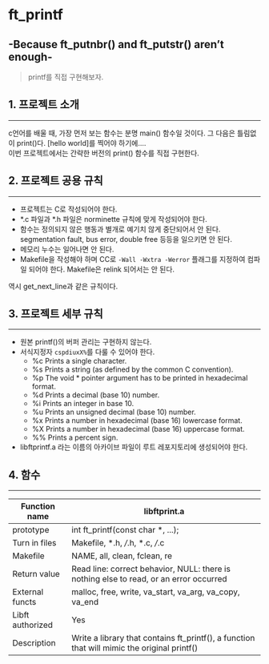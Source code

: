 # ft_printf 
## -Because ft_putnbr() and ft_putstr() aren’t enough-
> printf를 직접 구현해보자.

## 1. 프로젝트 소개
-----
c언어를 배울 때, 가장 먼저 보는 함수는 분명 main() 함수일 것이다. 그 다음은 틀림없이 print()다. [hello world]를 찍어야 하기에....  
이번 프로젝트에서는 간략한 버전의 print() 함수를 직접 구현한다.

## 2. 프로젝트 공용 규칙
-----
+ 프로젝트는 C로 작성되어야 한다.
+ *.c 파일과 *.h 파일은 norminette 규칙에 맞게 작성되어야 한다.
+ 함수는 정의되지 않은 행동과 별개로 예기치 않게 중단되어서 안 된다. segmentation fault, bus error, double free 등등을 일으키면 안 된다.
+ 메모리 누수는 일어나면 안 된다.
+ Makefile을 작성해야 하며 CC로 ```-Wall -Wxtra -Werror``` 플래그를 지정하여 컴파일 되어야 한다. Makefile은 relink 되어서는 안 된다.
  
역시 get_next_line과 같은 규칙이다.

## 3. 프로젝트 세부 규칙
-----
+ 원본 printf()의 버퍼 관리는 구현하지 않는다.
+ 서식지정자 ```cspdiuxX%```를 다룰 수 있어야 한다.
  + %c Prints a single character.
  + %s Prints a string (as defined by the common C convention).
  + %p The void * pointer argument has to be printed in hexadecimal format.
  + %d Prints a decimal (base 10) number.
  + %i Prints an integer in base 10.
  + %u Prints an unsigned decimal (base 10) number.
  + %x Prints a number in hexadecimal (base 16) lowercase format.
  + %X Prints a number in hexadecimal (base 16) uppercase format.
  + %% Prints a percent sign.
+ libftprintf.a 라는 이름의 아카이브 파일이 루트 레포지토리에 생성되어야 한다.
  
## 4. 함수
-----
|Function name|libftprint.a|
|---|---|
|prototype|int ft_printf(const char *, ...);|
|Turn in files | Makefile, *.h, */*.h, *.c, */*.c|
|Makefile | NAME, all, clean, fclean, re|
|Return value | Read line: correct behavior, NULL: there is nothing else to read, or an error occurred|
|External functs | malloc, free, write, va_start, va_arg, va_copy, va_end|
|Libft authorized | Yes|
|Description | Write a library that contains ft_printf(), a function that will mimic the original printf()|
